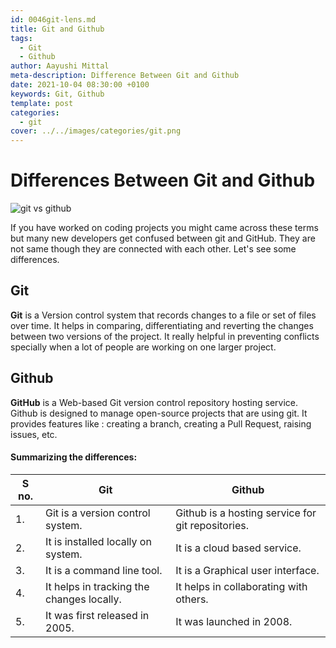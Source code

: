 ```yaml
---
id: 0046git-lens.md
title: Git and Github
tags:
  - Git
  - Github
author: Aayushi Mittal
meta-description: Difference Between Git and Github
date: 2021-10-04 08:30:00 +0100
keywords: Git, Github
template: post
categories:
  - git
cover: ../../images/categories/git.png
---
```


# Differences Between Git and Github

<img src="./images/git-and-github.jpeg" alt="git vs github">

If you have worked on coding projects you might came across these terms but many new developers get confused between git and GitHub. They are not same though they are connected with each other. Let's see some differences.

## Git
**Git** is a Version control system that records changes to a file or set of files over time. It helps in comparing, differentiating and reverting the changes between two versions of the project. It really helpful in preventing conflicts specially when a lot of people are working on one larger project.

## Github
**GitHub** is a Web-based Git version control repository hosting service. Github is designed to manage open-source projects that are using git. It provides features like : creating a branch, creating a Pull Request, raising issues, etc.

#### Summarizing the differences:

| S no. | Git                                       | Github                                            |
| ----- | ----------------------------------------- | ------------------------------------------------- |
| 1.    | Git is a version control system.          | Github is a hosting service for git repositories. |
| 2.    | It is installed locally on system.        | It is a cloud based service.                      |
| 3.    | It is a command line tool.                | It is a Graphical user interface.                 |
| 4.    | It helps in tracking the changes locally. | It helps in collaborating with others.            |
| 5.    | It was first released in 2005.            | It was launched in 2008.                          |
